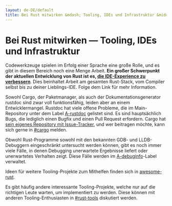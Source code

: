 ```yaml
---
layout: de-DE/default
title: Bei Rust mitwirken &mdash; Tooling, IDEs und Infrastruktur &middot; Die Programmiersprache Rust
---
```


# Bei Rust mitwirken &mdash; Tooling, IDEs und Infrastruktur

Codewerkzeuge spielen im Erfolg einer Sprache eine große Rolle,
und es gibt in diesem Bereich noch eine Menge Arbeit.
**Ein großer Schwerpunkt der aktuellen Entwicklung von Rust
ist es, [die IDE-Experience zu verbessern][ides]**.
Dies beinhaltet Arbeit am gesamten Rust-Stack, vom Compiler selbst
bis zu deiner Lieblings-IDE. Folge dem Link für mehr Information.

Sowohl Cargo, der Paketmanager, als auch der Dokumentationsgenerator rustdoc
sind zwar voll funktionsfähig, leiden aber an einem Entwicklermangel.
Rustdoc hat viele offene Probleme, die im Main-Repository unter dem Label
[A-rustdoc] gelistet sind. Es sind hauptsächlich Bugs, die lediglich einen
Bugfix und einen Pull Request erfordern.
Cargo hat [sein eigenes Repository mit Issue-Tracker][Cargo], und
wer beitragen möchte, kann sich gerne in [#cargo] melden.

Obwohl Rust-Programme sowohl mit den bekannten GDB- und LLDB-Debuggern eingeschränkt
untersucht werden können, gibt es noch immer viele Fälle, in denen Debugging
unerwartete Ergebnisse liefert oder unerwartetes Verhalten zeigt.
Diese Fälle werden im [A-debuginfo]-Label verwaltet.

Ideen für weitere Tooling-Projekte zum Mithelfen finden sich in
[awesome-rust].

Es gibt häufig andere interessante Tooling-Projekte, welche nur auf
die richtigen Leute warten, um implementiert zu werden.
Diese können mit anderen Tooling-Enthusiasten in
[#rust-tools] diskutiert werden.

[#cargo]: https://client00.chat.mibbit.com/?server=irc.mozilla.org&channel=%23rustc
[#rust-tools]: https://client00.chat.mibbit.com/?server=irc.mozilla.org&channel=%23rust-tools
[A-debuginfo]: https://github.com/rust-lang/rust/issues?q=is%3Aopen+is%3Aissue+label%3AA-debuginfo
[A-rustdoc]: https://github.com/rust-lang/rust/issues?q=is%3Aopen+is%3Aissue+label%3AA-rustdoc
[Cargo]: https://github.com/rust-lang/cargo/issues
[awesome-rust]: https://github.com/kud1ing/awesome-rust
[ides]: https://forge.rust-lang.org/ides.html
